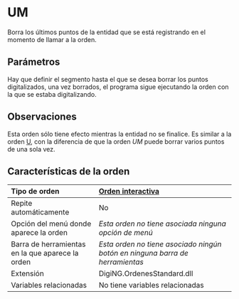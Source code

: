 # UM

Borra los últimos puntos de la entidad que se está registrando en el momento de llamar a la orden.

## Parámetros

Hay que definir el segmento hasta el que se desea borrar los puntos digitalizados, una vez borrados, el programa sigue ejecutando la orden con la que se estaba digitalizando.

## Observaciones

Esta orden sólo tiene efecto mientras la entidad no se finalice. Es similar a la orden [U](/digi3d-net/referencia/ventana-de-dibujo/ordenes/u/u.md), con la diferencia de que la orden _UM_ puede borrar varios puntos de una sola vez.

## Características de la orden

| Tipo de orden | [Orden interactiva](um.md) |
| :--- | :--- |
| Repite automáticamente | No |
| Opción del menú donde aparece la orden | _Esta orden no tiene asociada ninguna opción de menú_ |
| Barra de herramientas en la que aparece la orden | _Esta orden no tiene asociado ningún botón en ninguna barra de herramientas_ |
| Extensión | DigiNG.OrdenesStandard.dll |
| Variables relacionadas | No tiene variables relacionadas |

